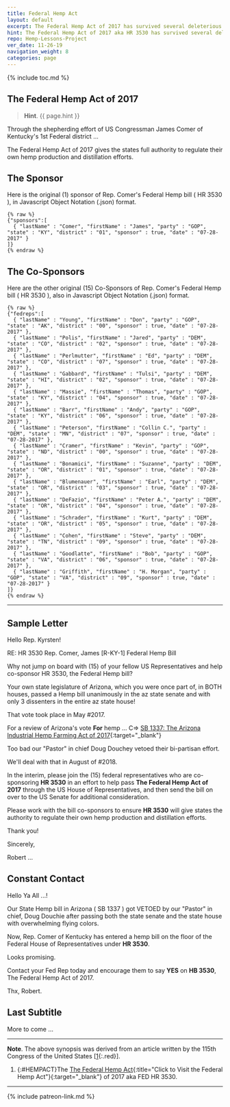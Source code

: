 ```yaml
---
title: Federal Hemp Act
layout: default
excerpt: The Federal Hemp Act of 2017 has survived several deleterious motions to quash it ...
hint: The Federal Hemp Act of 2017 aka HR 3530 has survived several deleterious motions to quash and has finally been submitted to a House of Representatives subcommittee.
repo: Hemp-Lessons-Project
ver_date: 11-26-19
navigation_weight: 8
categories: page
---
```

{% include toc.md %}

## The Federal Hemp Act of 2017

> **Hint**. {{ page.hint }}

Through the shepherding effort of US Congressman James Comer of Kentucky's 1st Federal district ...

The Federal Hemp Act of 2017 gives the states full authority to regulate their own hemp production and distillation efforts.

## The Sponsor

Here is the original (1) sponsor of Rep. Comer's Federal Hemp bill ( HR 3530 ), in Javascript Object Notation (.json) format.

```liquid
{% raw %}
{"sponsors":[
  { "lastName" : "Comer", "firstName" : "James", "party" : "GOP", "state" : "KY", "district" : "01", "sponsor" : true, "date" : "07-28-2017" }
]}
{% endraw %}
```

## The Co-Sponsors

Here are the other original (15) Co-Sponsors of Rep. Comer's Federal Hemp bill ( HR 3530 ), also in Javascript Object Notation (.json) format.

```liquid
{% raw %}
{"fedreps":[
  { "lastName" : "Young", "firstName" : "Don", "party" : "GOP", "state" : "AK", "district" : "00", "sponsor" : true, "date" : "07-28-2017" },
  { "lastName" : "Polis", "firstName" : "Jared", "party" : "DEM", "state" : "CO", "district" : "02", "sponsor" : true, "date" : "07-28-2017" },
  { "lastName" : "Perlmutter", "firstName" : "Ed", "party" : "DEM", "state" : "CO", "district" : "07", "sponsor" : true, "date" : "07-28-2017" },
  { "lastName" : "Gabbard", "firstName" : "Tulsi", "party" : "DEM", "state" : "HI", "district" : "02", "sponsor" : true, "date" : "07-28-2017" },
  { "lastName" : "Massie", "firstName" : "Thomas", "party" : "GOP", "state" : "KY", "district" : "04", "sponsor" : true, "date" : "07-28-2017" },
  { "lastName" : "Barr", "firstName" : "Andy", "party" : "GOP", "state" : "KY", "district" : "06", "sponsor" : true, "date" : "07-28-2017" },
  { "lastName" : "Peterson", "firstName" : "Collin C.", "party" : "DEM", "state" : "MN", "district" : "07", "sponsor" : true, "date" : "07-28-2017" },
  { "lastName" : "Cramer", "firstName" : "Kevin", "party" : "GOP", "state" : "ND", "district" : "00", "sponsor" : true, "date" : "07-28-2017" },
  { "lastName" : "Bonamici", "firstName" : "Suzanne", "party" : "DEM", "state" : "OR", "district" : "01", "sponsor" : true, "date" : "07-28-2017" },
  { "lastName" : "Blumenauer", "firstName" : "Earl", "party" : "DEM", "state" : "OR", "district" : "03", "sponsor" : true, "date" : "07-28-2017" },
  { "lastName" : "DeFazio", "firstName" : "Peter A.", "party" : "DEM", "state" : "OR", "district" : "04", "sponsor" : true, "date" : "07-28-2017" },
  { "lastName" : "Schrader", "firstName" : "Kurt", "party" : "DEM", "state" : "OR", "district" : "05", "sponsor" : true, "date" : "07-28-2017" },
  { "lastName" : "Cohen", "firstName" : "Steve", "party" : "DEM", "state" : "TN", "district" : "09", "sponsor" : true, "date" : "07-28-2017" },
  { "lastName" : "Goodlatte", "firstName" : "Bob", "party" : "GOP", "state" : "VA", "district" : "06", "sponsor" : true, "date" : "07-28-2017" },
  { "lastName" : "Griffith", "firstName" : "H. Morgan", "party" : "GOP", "state" : "VA", "district" : "09", "sponsor" : true, "date" : "07-28-2017" }
]}
{% endraw %}
```

***

## Sample Letter

Hello Rep. Kyrsten!

RE: HR 3530 Rep. Comer, James [R-KY-1] Federal Hemp Bill

Why not jump on board with (15) of your fellow US Representatives and help co-sponsor HR 3530, the Federal Hemp bill?

Your own state legislature of Arizona, which you were once part of, in BOTH houses, passed a Hemp bill unanimously in the az state senate and with only 3 dissenters in the entire az state house!

That vote took place in May #2017.

For a review of Arizona's vote **For** hemp ... C=> [SB 1337: The Arizona Industrial Hemp Farming Act of 2017](https://rwebaz.github.io/Hemp/Arizona-Hemp.htm){:target="_blank"}

Too bad our "Pastor" in chief Doug Douchey vetoed their bi-partisan effort.

We'll deal with that in August of #2018.

In the interim, please join the (15) federal representatives who are co-sponsoring **HR 3530** in an effort to help pass **The Federal Hemp Act of 2017** through the US House of Representatives, and then send the bill on over to the US Senate for additional consideration.

Please work with the bill co-sponsors to ensure **HR 3530** will give states the authority to regulate their own hemp production and distillation efforts.

Thank you!

Sincerely,

Robert ...

## Constant Contact

Hello Ya All ...!

Our State Hemp bill in Arizona ( SB 1337 ) got VETOED by our "Pastor" in chief, Doug Douchie after passing both the state senate and the state house with overwhelming flying colors.

Now, Rep. Comer of Kentucky has entered a hemp bill on the floor of the Federal House of Representatives under **HR 3530**.

Looks promising.

Contact your Fed Rep today and encourage them to say **YES** on **HB 3530**, The Federal Hemp Act of 2017.

Thx, Robert.

## Last Subtitle

More to come ...

***

**Note**. The above synopsis was derived from an article written by the 115th Congress of the United States [[1](#HEMPACT){:.red}].

1. {:#HEMPACT}The [The Federal Hemp Act](https://www.congress.gov/bill/115th-congress/house-bill/3530/cosponsors){:title="Click to Visit the Federal Hemp Act"}{:target="_blank"} of 2017 aka FED HR 3530.

***

{% include patreon-link.md %}
